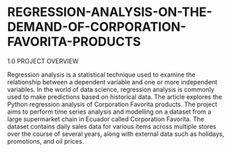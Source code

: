 # REGRESSION-ANALYSIS-ON-THE-DEMAND-OF-CORPORATION-FAVORITA-PRODUCTS

1.0 PROJECT OVERVIEW

Regression analysis is a statistical technique used to examine the relationship between a dependent variable and one or more independent variables. In the world of data science, regression analysis is commonly used to make predictions based on historical data. The article explores the Python regression analysis of Corporation Favorita products.
The project aims to perform time series analysis and modelling on a dataset from a large supermarket chain in Ecuador called Corporation Favorita. The dataset contains daily sales data for various items across multiple stores over the course of several years, along with external data such as holidays, promotions, and oil prices.
